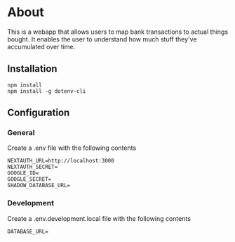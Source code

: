 # About
This is a webapp that allows users to map bank transactions to actual things bought.
It enables the user to understand how much stuff they've accumulated over time.

## Installation
```
npm install
npm install -g dotenv-cli
```

## Configuration
### General
Create a .env file with the following contents
```
NEXTAUTH_URL=http://localhost:3000
NEXTAUTH_SECRET=
GOOGLE_ID=
GOOGLE_SECRET=
SHADOW_DATABASE_URL=
```

### Development
Create a .env.development.local file with the following contents
```
DATABASE_URL=
```
